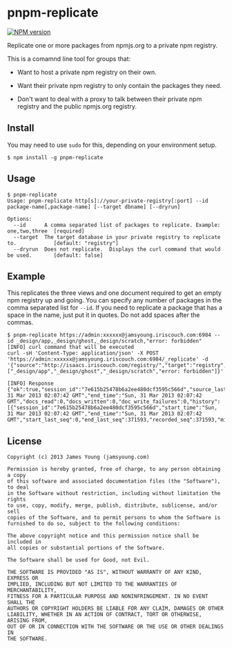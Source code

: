# pnpm-replicate
[![NPM version](https://badge.fury.io/js/pnpm-replicate.png)](http://badge.fury.io/js/pnpm-replicate)

Replicate one or more packages from npmjs.org to a private npm registry.

This is a comamnd line tool for groups that:

- Want to host a private npm registry on their own.

- Want their private npm registry to only contain the packages they need.

- Don't want to deal with a proxy to talk between their private npm registry
  and the public npmjs.org registry.


## Install
You may need to use `sudo` for this, depending on your environment setup.

    $ npm install -g pnpm-replicate


## Usage

    $ pnpm-replicate
    Usage: pnpm-replicate http[s]://your-private-registry[:port] --id package-name[,package-name] [--target dbname] [--dryrun]

    Options:
      --id      A comma separated list of packages to replicate. Example: one,two,three  [required]
      --target  The target database in your private registry to replicate to.            [default: "registry"]
      --dryrun  Does not replicate.  Displays the curl command that would be used.       [default: false]


## Example
This replicates the three views and one document required to get an empty npm
registry up and going.  You can specify any number of packages in the comma
separated list for `--id`.  If you need to replicate a package that has a space
in the name, just put it in quotes.  Do not add spaces after the commas.

    $ pnpm-replicate https://admin:xxxxxx@jamsyoung.iriscouch.com:6984 --id _design/app,_design/ghost,_design/scratch,"error: forbidden"
    [INFO] curl command that will be executed
    curl -sH 'Content-Type: application/json' -X POST 'https://admin:xxxxxx@jamsyoung.iriscouch.com:6984/_replicate' -d '{"source":"http://isaacs.iriscouch.com/registry/","target":"registry","create_target":true,"doc_ids":["_design/app","_design/ghost","_design/scratch","error: forbidden"]}'

    [INFO] Response
    {"ok":true,"session_id":"7e615b25478b6a2ee480dcf3595c566d","source_last_seq":371593,"replication_id_version":2,"start_time":"Sun, 31 Mar 2013 02:07:42 GMT","end_time":"Sun, 31 Mar 2013 02:07:42 GMT","docs_read":0,"docs_written":0,"doc_write_failures":0,"history":[{"session_id":"7e615b25478b6a2ee480dcf3595c566d","start_time":"Sun, 31 Mar 2013 02:07:42 GMT","end_time":"Sun, 31 Mar 2013 02:07:42 GMT","start_last_seq":0,"end_last_seq":371593,"recorded_seq":371593,"missing_checked":4,"missing_found":0,"docs_read":0,"docs_written":0,"doc_write_failures":0}]}


## License

    Copyright (c) 2013 James Young (jamsyoung.com)

    Permission is hereby granted, free of charge, to any person obtaining a copy
    of this software and associated documentation files (the "Software"), to deal
    in the Software without restriction, including without limitation the rights
    to use, copy, modify, merge, publish, distribute, sublicense, and/or sell
    copies of the Software, and to permit persons to whom the Software is
    furnished to do so, subject to the following conditions:

    The above copyright notice and this permission notice shall be included in
    all copies or substantial portions of the Software.

    The Software shall be used for Good, not Evil.

    THE SOFTWARE IS PROVIDED "AS IS", WITHOUT WARRANTY OF ANY KIND, EXPRESS OR
    IMPLIED, INCLUDING BUT NOT LIMITED TO THE WARRANTIES OF MERCHANTABILITY,
    FITNESS FOR A PARTICULAR PURPOSE AND NONINFRINGEMENT. IN NO EVENT SHALL THE
    AUTHORS OR COPYRIGHT HOLDERS BE LIABLE FOR ANY CLAIM, DAMAGES OR OTHER
    LIABILITY, WHETHER IN AN ACTION OF CONTRACT, TORT OR OTHERWISE, ARISING FROM,
    OUT OF OR IN CONNECTION WITH THE SOFTWARE OR THE USE OR OTHER DEALINGS IN
    THE SOFTWARE.
